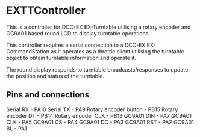 # EXTTController

This is a controller for DCC-EX EX-Turntable utilising a rotary encoder and GC9A01 based round LCD to display turntable operations.

This controller requires a serial connection to a DCC-EX EX-CommandStation as it operates as a throttle client utilising the turntable object to obtain turntable information and operate it.

The round display responds to turntable broadcasts/responses to update the position and status of the turntable.

## Pins and connections

Serial RX - PA10
Serial TX - PA9
Rotary encoder button - PB15
Rotary encoder DT - PB14
Rotary encoder CLK - PB13
GC9A01 DIN - PA7
GC9A01 CLK - PA5
GC9A01 CS - PA4
GC9A01 DC - PA3
GC9A01 RST - PA2
GC9A01 BL - PA1
